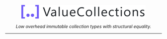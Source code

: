 <p align="center">
  <img src="./docs/images/logo.png" alt="ValueCollections" width="400"/>
</p>

<p align="center">
  <em>Low overhead immutable collection types with structural equality.</em>
</p>

---
